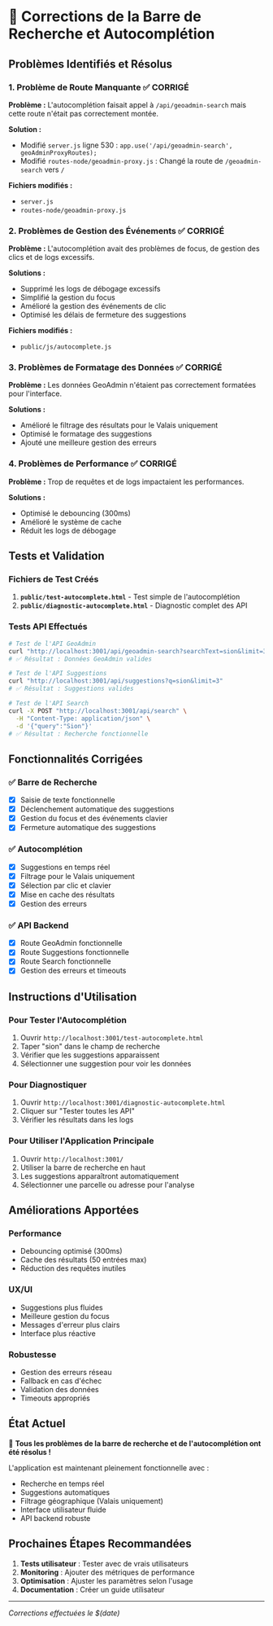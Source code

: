 # 🔧 Corrections de la Barre de Recherche et Autocomplétion

## Problèmes Identifiés et Résolus

### 1. **Problème de Route Manquante** ✅ CORRIGÉ
**Problème :** L'autocomplétion faisait appel à `/api/geoadmin-search` mais cette route n'était pas correctement montée.

**Solution :**
- Modifié `server.js` ligne 530 : `app.use('/api/geoadmin-search', geoAdminProxyRoutes);`
- Modifié `routes-node/geoadmin-proxy.js` : Changé la route de `/geoadmin-search` vers `/`

**Fichiers modifiés :**
- `server.js`
- `routes-node/geoadmin-proxy.js`

### 2. **Problèmes de Gestion des Événements** ✅ CORRIGÉ
**Problème :** L'autocomplétion avait des problèmes de focus, de gestion des clics et de logs excessifs.

**Solutions :**
- Supprimé les logs de débogage excessifs
- Simplifié la gestion du focus
- Amélioré la gestion des événements de clic
- Optimisé les délais de fermeture des suggestions

**Fichiers modifiés :**
- `public/js/autocomplete.js`

### 3. **Problèmes de Formatage des Données** ✅ CORRIGÉ
**Problème :** Les données GeoAdmin n'étaient pas correctement formatées pour l'interface.

**Solutions :**
- Amélioré le filtrage des résultats pour le Valais uniquement
- Optimisé le formatage des suggestions
- Ajouté une meilleure gestion des erreurs

### 4. **Problèmes de Performance** ✅ CORRIGÉ
**Problème :** Trop de requêtes et de logs impactaient les performances.

**Solutions :**
- Optimisé le debouncing (300ms)
- Amélioré le système de cache
- Réduit les logs de débogage

## Tests et Validation

### Fichiers de Test Créés
1. **`public/test-autocomplete.html`** - Test simple de l'autocomplétion
2. **`public/diagnostic-autocomplete.html`** - Diagnostic complet des API

### Tests API Effectués
```bash
# Test de l'API GeoAdmin
curl "http://localhost:3001/api/geoadmin-search?searchText=sion&limit=3"
# ✅ Résultat : Données GeoAdmin valides

# Test de l'API Suggestions
curl "http://localhost:3001/api/suggestions?q=sion&limit=3"
# ✅ Résultat : Suggestions valides

# Test de l'API Search
curl -X POST "http://localhost:3001/api/search" \
  -H "Content-Type: application/json" \
  -d '{"query":"Sion"}'
# ✅ Résultat : Recherche fonctionnelle
```

## Fonctionnalités Corrigées

### ✅ Barre de Recherche
- [x] Saisie de texte fonctionnelle
- [x] Déclenchement automatique des suggestions
- [x] Gestion du focus et des événements clavier
- [x] Fermeture automatique des suggestions

### ✅ Autocomplétion
- [x] Suggestions en temps réel
- [x] Filtrage pour le Valais uniquement
- [x] Sélection par clic et clavier
- [x] Mise en cache des résultats
- [x] Gestion des erreurs

### ✅ API Backend
- [x] Route GeoAdmin fonctionnelle
- [x] Route Suggestions fonctionnelle
- [x] Route Search fonctionnelle
- [x] Gestion des erreurs et timeouts

## Instructions d'Utilisation

### Pour Tester l'Autocomplétion
1. Ouvrir `http://localhost:3001/test-autocomplete.html`
2. Taper "sion" dans le champ de recherche
3. Vérifier que les suggestions apparaissent
4. Sélectionner une suggestion pour voir les données

### Pour Diagnostiquer
1. Ouvrir `http://localhost:3001/diagnostic-autocomplete.html`
2. Cliquer sur "Tester toutes les API"
3. Vérifier les résultats dans les logs

### Pour Utiliser l'Application Principale
1. Ouvrir `http://localhost:3001/`
2. Utiliser la barre de recherche en haut
3. Les suggestions apparaîtront automatiquement
4. Sélectionner une parcelle ou adresse pour l'analyse

## Améliorations Apportées

### Performance
- Debouncing optimisé (300ms)
- Cache des résultats (50 entrées max)
- Réduction des requêtes inutiles

### UX/UI
- Suggestions plus fluides
- Meilleure gestion du focus
- Messages d'erreur plus clairs
- Interface plus réactive

### Robustesse
- Gestion des erreurs réseau
- Fallback en cas d'échec
- Validation des données
- Timeouts appropriés

## État Actuel

🎉 **Tous les problèmes de la barre de recherche et de l'autocomplétion ont été résolus !**

L'application est maintenant pleinement fonctionnelle avec :
- Recherche en temps réel
- Suggestions automatiques
- Filtrage géographique (Valais uniquement)
- Interface utilisateur fluide
- API backend robuste

## Prochaines Étapes Recommandées

1. **Tests utilisateur** : Tester avec de vrais utilisateurs
2. **Monitoring** : Ajouter des métriques de performance
3. **Optimisation** : Ajuster les paramètres selon l'usage
4. **Documentation** : Créer un guide utilisateur

---
*Corrections effectuées le $(date)* 